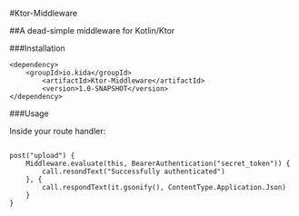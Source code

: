 #Ktor-Middleware

##A dead-simple middleware for Kotlin/Ktor

###Installation

```
<dependency>
	<groupId>io.kida</groupId>
        <artifactId>Ktor-Middleware</artifactId>
        <version>1.0-SNAPSHOT</version>
</dependency>
```

###Usage

Inside your route handler:

```

post("upload") {
	Middleware.evaluate(this, BearerAuthentication("secret_token")) {
		call.resondText("Successfully authenticated")
	}, {
		call.respondText(it.gsonify(), ContentType.Application.Json)
	}
}
```
